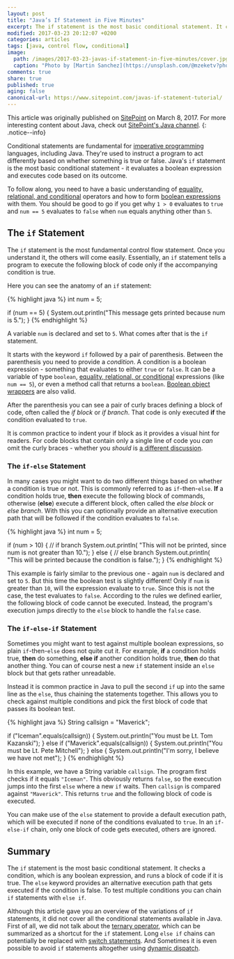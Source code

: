 ```yaml
---
layout: post
title: "Java’s If Statement in Five Minutes"
excerpt: The if statement is the most basic conditional statement. It checks a condition, which is any boolean expression, and runs a block of code if it is true.
modified: 2017-03-23 20:12:07 +0200
categories: articles
tags: [java, control flow, conditional]
image:
  path: /images/2017-03-23-javas-if-statement-in-five-minutes/cover.jpg
  caption: "Photo by [Martin Sanchez](https://unsplash.com/@mzeketv?photo=QhnC70oIVWQ)"
comments: true
share: true
published: true
aging: false
canonical-url: https://www.sitepoint.com/javas-if-statement-tutorial/
---
```

This article was originally published on [SitePoint](https://www.sitepoint.com/javas-if-statement-tutorial/) on March 8, 2017. For more interesting content about Java, check out [SitePoint's Java channel](https://www.sitepoint.com/java/ "Java channel at SitePoint").
{: .notice--info}

Conditional statements are fundamental for [imperative programming](https://en.wikipedia.org/wiki/Imperative_programming "Imperative programming") languages, including Java. They're used to instruct a program to act differently based on whether something is true or false. Java's `if` statement is the most basic conditional statement - it evaluates a boolean expression and executes code based on its outcome.

To follow along, you need to have a basic understanding of [equality, relational, and conditional](https://docs.oracle.com/javase/tutorial/java/nutsandbolts/opsummary.html "Summary of Operators in Java") operators and how to form [boolean expressions](https://en.wikipedia.org/wiki/Boolean_expression "Boolean expressions") with them. You should be good to go if you get why `1 > 0` evaluates to `true` and `num == 5` evaluates to `false` when `num` equals anything other than `5`.

## The `if` Statement

The `if` statement is the most fundamental control flow statement. Once you understand it, the others will come easily. Essentially, an `if` statement tells a program to execute the following block of code only if the accompanying condition is true.

Here you can see the anatomy of an `if` statement:

{% highlight java %}
int num = 5;

if (num == 5) {
    System.out.println("This message gets printed because num is 5.");
}
{% endhighlight %}

A variable `num` is declared and set to `5`. What comes after that is the `if` statement.

It starts with the keyword `if` followed by a pair of parenthesis. Between the parenthesis you need to provide a _condition_. A condition is a boolean expression - something that evaluates to either `true` or `false`. It can be a variable of type `boolean`, [equality, relational, or conditional](https://docs.oracle.com/javase/tutorial/java/nutsandbolts/opsummary.html "Summary of Operators in Java") expressions (like `num == 5`), or even a method call that returns a `boolean`. [Boolean object wrappers](https://docs.oracle.com/javase/8/docs/api/java/lang/Boolean.html) are also valid.

After the parenthesis you can see a pair of curly braces defining a block of code, often called the _if block_ or _if branch_. That code is only executed **if** the condition evaluated to `true`.

It is common practice to indent your if block as it provides a visual hint for readers. For code blocks that contain only a single line of code you _can_ omit the curly braces - whether you _should_ is [a different discussion](http://stackoverflow.com/q/8020228).

### The `if-else` Statement

In many cases you might want to do two different things based on whether a condition is true or not. This is commonly referred to as `if`-then-`else`. **If** a condition holds true, **then** execute the following block of commands, otherwise (**else**) execute a different block, often called the _else block_ or _else branch_. With this you can optionally provide an alternative execution path that will be followed if the condition evaluates to `false`.

{% highlight java %}
int num = 5;

if (num > 10) {
    // if branch
    System.out.println(
            "This will not be printed, since num is not greater than 10.");
} else {
    // else branch
    System.out.println(
            "This will be printed because the condition is false.");
}
{% endhighlight %}

This example is fairly similar to the previous one - again `num` is declared and set to `5`. But this time the boolean test is slightly different! Only if `num` is greater than `10`, will the expression evaluate to `true`. Since this is not the case, the test evaluates to `false`. According to the rules we defined earlier, the following block of code cannot be executed. Instead, the program's execution jumps directly to the `else` block to handle the `false` case.

### The `if-else-if` Statement

Sometimes you might want to test against multiple boolean expressions, so plain `if`-then-`else` does not quite cut it.
For example, **if** a condition holds true, **then** do something, **else if** another condition holds true, **then** do that another thing. You can of course nest a new `if` statement inside an `else` block but that gets rather unreadable.

Instead it is common practice in Java to pull the second `if` up into the same line as the `else`, thus chaining the statements together. This allows you to check against multiple conditions and pick the first block of code that passes its boolean test.

{% highlight java %}
String callsign = "Maverick";

if ("Iceman".equals(callsign)) {
    System.out.println("You must be Lt. Tom Kazanski");
}
else if ("Maverick".equals(callsign)) {
    System.out.println("You must be Lt. Pete Mitchell");
}
else {
    System.out.println("I'm sorry, I believe we have not met");
}
{% endhighlight %}

In this example, we have a String variable `callsign`. The program first checks if it equals `"Iceman"`. This obviously returns `false`, so the execution jumps into the first `else` where a new `if` waits. Then `callsign` is compared against `"Maverick"`. This returns `true` and the following block of code is executed.

You can make use of the `else` statement to provide a default execution path, which will be executed if none of the conditions evaluated to `true`. In an `if-else-if` chain, only one block of code gets executed, others are ignored.

## Summary

The `if` statement is the most basic conditional statement. It checks a condition, which is any boolean expression, and runs a block of code if it is true. The `else` keyword provides an alternative execution path that gets executed if the condition is false. To test multiple conditions you can chain `if` statements with `else if`.

Although this article gave you an overview of the variations of `if` statements, it did not cover all the conditional statements available in Java. First of all, we did not talk about the [ternary operator](https://www.sitepoint.com/java-ternary-operator/ "Java’s Ternary Operator in Three Minutes"), which can be summarized as a shortcut for the `if` statement. Long `else if` chains can potentially be replaced with [switch statements](https://www.sitepoint.com/javas-switch-statement/ "Java’s Switch Statement in Three Minutes"). And Sometimes it is even possible to avoid `if` statements altogether using [dynamic dispatch](https://en.wikipedia.org/wiki/Dynamic_dispatch "Dynamic dispatch").
